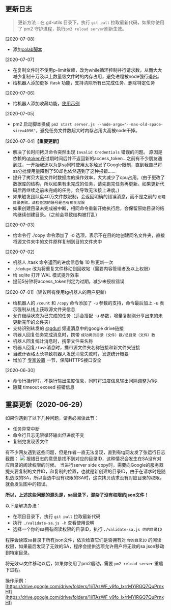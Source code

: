 ## 更新日志
> 更新方法：在 gd-utils 目录下，执行 `git pull` 拉取最新代码，如果你使用了 pm2 守护进程，执行`pm2 reload server`刷新生效。

[2020-07-08]
- 添加[colab脚本](https://github.com/iwestlin/gd-utils/issues/50#issuecomment-655298073)

[2020-07-07]
- 在复制文件时不使用p-limit依赖，改为while循环控制并行请求数，从而大大减少复制十万及以上数量级文件时的内存占用，避免进程被node强行退出。
- 给机器人添加更多 /task 功能，支持清除所有已完成任务、删除特定任务

[2020-07-06]  
- 给机器人添加收藏功能，[使用示例](https://drive.google.com/drive/folders/1sW8blrDT8o7882VOpXXr3pzXR73d4yGX)

[2020-07-05]  
- pm2 启动脚本换成 `pm2 start server.js --node-args="--max-old-space-size=4096"`，避免任务文件数超大时内存占用太高被node干掉。

[2020-07-04]**【重要更新】**  
- 解决了长时间拷贝命令突然出现 `Invalid Credentials` 错误的问题。
原因是依赖的[gtoken](https://www.npmjs.com/package/gtoken)在过期时间后并不返回新的access_token...之前有不少朋友遇到过，一开始我还以为是sa同时使用太多触发了Google限制，直到我自己将sa分批使用量降到了50却也依然遇到了这种报错……
- 提升了拷贝大量文件时数据库的操作效率，大大减少了cpu占用。(由于更改了数据库的结构，所以如果有未完成的任务，请先跑完任务再更新。如果更新代码后再继续之前未完成的任务，会导致无法接上进度。)
- 如果触发团队盘40万文件数限制，会返回明确的错误消息，而不是之前的 `创建目录失败，请检查您的账号是否有相关权限`
- 如果创建目录未完成被中断，相同命令重新开始执行后，会保留原始目录的结构继续创建目录。（之前会导致结构被打乱）

[2020-07-03]  
- 给命令行 ./copy 命令添加了 `-D` 选项，表示不在目的地创建同名文件夹，直接将源文件夹中的文件原样复制到目的文件夹中

[2020-07-02]  
- 机器人 /task 命令返回的进度信息每 10 秒更新一次
- `./dedupe` 改为将重复文件移动到回收站（需要内容管理者及以上权限）
- 给 sqlite 打开 WAL 模式提升效率
- 提前5分钟将access_token判定为过期，减少未授权错误

[2020-07-01]（建议所有使用tg机器人的用户更新）  
- 给机器人的 `/count` 和 `/copy` 命令添加了 `-u` 参数的支持，命令最后加上 -u 表示强制从线上获取源文件夹信息
- 允许继续状态为已完成的任务（适合搭配 -u 参数，增量复制刚分享出来的未更新完毕的文件夹）
- 支持识别转发的 [@gdurl](https://t.me/s/gdurl) 频道消息中的google drive链接
- 机器人回复任务完成消息时，携带 `成功拷贝目录（文件）数/总目录（文件）数`
- 机器人回复统计消息时，携带文件夹名称
- 机器人回复`/task`消息时，携带源文件夹名称链接和新文件夹链接
- 当统计表格太长导致机器人发送消息失败时，发送统计概要
- 增加了 [专家设置](#专家设置) 一节，保障HTTPS接口安全

[2020-06-30]  
- 命令行操作时，不换行输出进度信息，同时将进度信息输出间隔调整为1秒
- 隐藏 timeout exceed 报错信息

## 重要更新（2020-06-29）
如果你遇到了以下几种问题，请务必阅读此节：

- 任务异常中断
- 命令行日志无限循环输出但进度不变
- 复制完发现丢文件

有不少网友遇到这些问题，但是作者一直无法复现，直到有tg网友发了张运行日志截图：
![](./static/error-log.png)
报错日志的意思是找不到对应的目录ID，这种情况会发生在SA没有对应目录的阅读权限的时候。
当进行server side copy时，需要向Google的服务器提交要复制的文件ID，和复制的位置，也就是新创建的目录ID，由于在请求时是随机选取的SA，所以当选中没有权限的SA时，这次拷贝请求没有对应目录的权限，就会发生图中的错误。

**所以，上述这些问题的源头是，sa目录下，混杂了没有权限的json文件！**

以下是解决办法：
- 在项目目录下，执行 `git pull` 拉取最新代码
- 执行 `./validate-sa.js -h` 查看使用说明
- 选择一个你的sa拥有阅读权限的目录ID，执行 `./validate-sa.js 你的目录ID`

程序会读取sa目录下所有json文件，依次检查它们是否拥有对 `你的目录ID` 的阅读权限，如果最后发现了无效的SA，程序会提供选项允许用户将无效的sa json移动到特定目录。

将无效sa文件移动以后，如果你使用了pm2启动，需要 `pm2 reload server` 重启下进程。

操作示例： [https://drive.google.com/drive/folders/1iiTAzWF_v9fo_IxrrMYiRGQ7QuPrnxHf](https://drive.google.com/drive/folders/1iiTAzWF_v9fo_IxrrMYiRGQ7QuPrnxHf)
